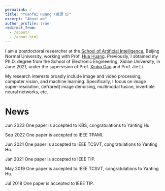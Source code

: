 ```yaml
---
permalink: /
title: "Yuanfei Huang (黄源飞)"
excerpt: "About me"
author_profile: true
redirect_from: 
  - /about/
  - /about.html
---
```


I am a postdoctoral researcher at the [School of Artificial Intelligence](ai.bnu.edu.cn), Beijing Normal University, working with Prof. [Hua Huang](https://vmcl.bnu.edu.cn/group/teacher/dcdaea79b5e54b75b532795109a85a34.htm). Previously, I obtained my Ph.D. degree from the School of Electronic Engineering, Xidian University, in June 2021, under the supervision of Prof. [Xinbo Gao](https://see.xidian.edu.cn/faculty/xbgao/) and Prof. Jie Li.

My research interests broadly include image and video processing, computer vision, and machine learning. Specifically, I focus on image super-resolution, (infrared) image denoising, multimodal fusion, invertible neural networks, etc.

News
======
Jun 2023  One paper is accepted to KBS, congratulations to Yanting Hu.

Sep 2022  One paper is accepted to IEEE TPAMI.

Jun 2021  One paper is accepted to IEEE TCSVT, congratulations to Yanting Hu.

Jan 2021  One paper is accepted to IEEE TIP.

May 2019  One paper is accepted to IEEE TCSVT, congratulations to Yanting Hu.

Jul 2018  One paper is accepted to IEEE TIP.
